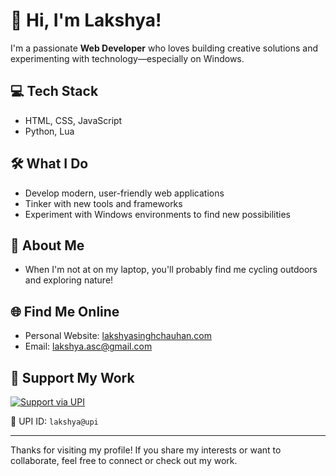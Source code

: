 # 👋 Hi, I'm Lakshya!

I'm a passionate **Web Developer** who loves building creative solutions and experimenting with technology—especially on Windows.

## 💻 Tech Stack
- HTML, CSS, JavaScript  
- Python, Lua

## 🛠️ What I Do
- Develop modern, user-friendly web applications
- Tinker with new tools and frameworks
- Experiment with Windows environments to find new possibilities

## 🚴 About Me
- When I'm not at on my laptop, you'll probably find me cycling outdoors and exploring nature!

## 🌐 Find Me Online
- Personal Website: [lakshyasinghchauhan.com](https://lakshyasinghchauhan.com)
- Email: lakshya.asc@gmail.com

## 💖 Support My Work

[![Support via UPI](https://drive.google.com/uc?export=view&id=1zjk1S-VnYDTFh66Zm4ue-Z41Q4N9hXyJ)](upi://pay?pa=8320390785@ybl&pn=Lakshya)

📲 UPI ID: `lakshya@upi`

---

Thanks for visiting my profile! If you share my interests or want to collaborate, feel free to connect or check out my work.


<!---
lakshyagithub/lakshyagithub is a ✨ special ✨ repository because its `README.md` (this file) appears on your GitHub profile.
You can click the Preview link to take a look at your changes.
--->
